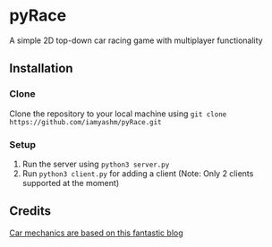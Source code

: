 # pyRace
A simple 2D top-down car racing game with multiplayer functionality

## Installation

### Clone

Clone the repository to your local machine using `git clone https://github.com/iamyashm/pyRace.git` 

### Setup

1. Run the server using `python3 server.py`
2. Run `python3 client.py` for adding a client (Note: Only 2 clients supported at the moment)

## Credits

[Car mechanics are based on this fantastic blog](http://rmgi.blog/pygame-2d-car-tutorial.html)
